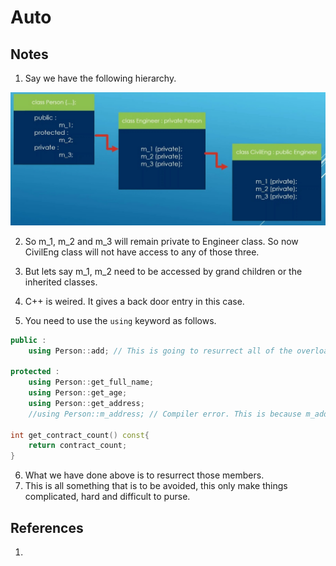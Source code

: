 # Auto

## Notes
1. Say we have the following hierarchy.

![Person Hierarchy](50_50_Person_Hierarchy.jpg)

2. So m_1, m_2 and m_3 will remain private to Engineer class. So now CivilEng class will not have access to any of those three. 

3. But lets say m_1, m_2 need to be accessed by grand children or the inherited classes.

4. C++ is weired. It gives a back door entry in this case.

5. You need to use the `using` keyword as follows.

```cpp
public : 
    using Person::add; // This is going to resurrect all of the overloads of add method.

protected : 
    using Person::get_full_name;
    using Person::get_age;
    using Person::get_address;
    //using Person::m_address; // Compiler error. This is because m_address is private in the base class which is person.

int get_contract_count() const{
    return contract_count;
}
```

6. What we have done above is to resurrect those members. 
7. This is all something that is to be avoided, this only make things complicated, hard and difficult to purse. 

## References

1. 

